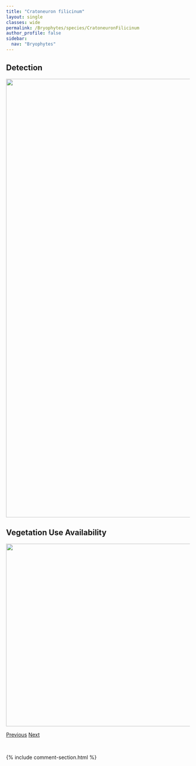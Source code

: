 ```yaml
---
title: "Cratoneuron filicinum"
layout: single
classes: wide
permalink: /Bryophytes/species/CratoneuronFilicinum
author_profile: false
sidebar:
  nav: "Bryophytes"
---
```


<h2>Detection</h2>

<a href="https://drive.google.com/uc?export=view&id=1WuvPyNCZJJowXDk2XJJPQFY_9L6Swr0L">
<img src="https://drive.google.com/uc?export=view&id=1WuvPyNCZJJowXDk2XJJPQFY_9L6Swr0L" height = "1200" width = "800">
</a>


<h2>Vegetation Use Availability</h2>

<a href="https://drive.google.com/uc?export=view&id=1TwRD02xdhMLSJcuEY1K0-j-euGkusMMH">
<img src="https://drive.google.com/uc?export=view&id=1TwRD02xdhMLSJcuEY1K0-j-euGkusMMH" height = "500" width = "1000">
</a>


<a href="/DevelopmentWebsite/Bryophytes/species/ConocephalumConicum" class="pagination--pager" title="Conocephalum conicum">Previous</a> <a href="/DevelopmentWebsite/Bryophytes/species/CynodontiumGlaucescens" class="pagination--pager" title="Cynodontium glaucescens">Next</a>

<p>&nbsp;</p>

{% include comment-section.html %}
